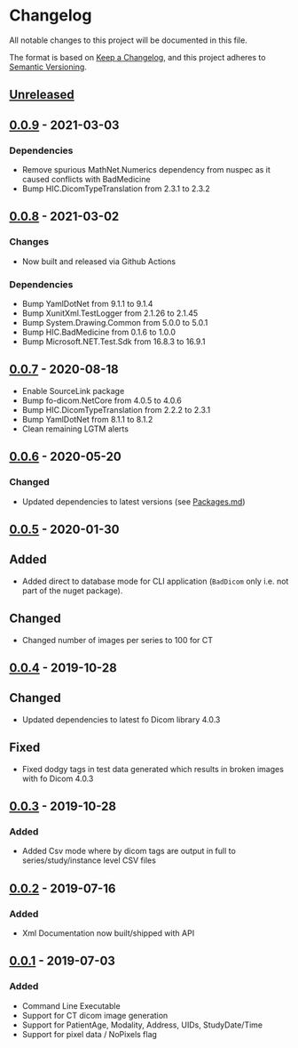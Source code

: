 # Changelog
All notable changes to this project will be documented in this file.

The format is based on [Keep a Changelog](https://keepachangelog.com/en/1.0.0/),
and this project adheres to [Semantic Versioning](https://semver.org/spec/v2.0.0.html).


## [Unreleased]


## [0.0.9] - 2021-03-03

### Dependencies

- Remove spurious MathNet.Numerics dependency from nuspec as it caused conflicts with BadMedicine
- Bump HIC.DicomTypeTranslation from 2.3.1 to 2.3.2


## [0.0.8] - 2021-03-02

### Changes

- Now built and released via Github Actions

### Dependencies

- Bump YamlDotNet from 9.1.1 to 9.1.4
- Bump XunitXml.TestLogger from 2.1.26 to 2.1.45
- Bump System.Drawing.Common from 5.0.0 to 5.0.1
- Bump HIC.BadMedicine from 0.1.6 to 1.0.0
- Bump Microsoft.NET.Test.Sdk from 16.8.3 to 16.9.1

## [0.0.7] - 2020-08-18

- Enable SourceLink package
- Bump fo-dicom.NetCore from 4.0.5 to 4.0.6
- Bump HIC.DicomTypeTranslation from 2.2.2 to 2.3.1
- Bump YamlDotNet from 8.1.1 to 8.1.2
- Clean remaining LGTM alerts

## [0.0.6] - 2020-05-20

### Changed

- Updated dependencies to latest versions (see [Packages.md](./Packages.md))


## [0.0.5] - 2020-01-30

## Added

- Added direct to database mode for CLI application (`BadDicom` only i.e. not part of the nuget package).

## Changed

- Changed number of images per series to 100 for CT

## [0.0.4] - 2019-10-28

## Changed

- Updated dependencies to latest fo Dicom library 4.0.3

## Fixed

- Fixed dodgy tags in test data generated which results in broken images with fo Dicom 4.0.3

## [0.0.3] - 2019-10-28

### Added 

 - Added Csv mode where by dicom tags are output in full to series/study/instance level CSV files

## [0.0.2] - 2019-07-16

### Added 
 
- Xml Documentation now built/shipped with API

## [0.0.1] - 2019-07-03

### Added 

- Command Line Executable
- Support for CT dicom image generation
- Support for PatientAge, Modality, Address, UIDs, StudyDate/Time
- Support for pixel data / NoPixels flag

[Unreleased]: https://github.com/HicServices/BadMedicine.Dicom/compare/v0.0.9...develop
[0.0.9]: https://github.com/HicServices/BadMedicine.Dicom/compare/v0.0.8...v0.0.9
[0.0.8]: https://github.com/HicServices/BadMedicine.Dicom/compare/v0.0.7...v0.0.8
[0.0.7]: https://github.com/HicServices/BadMedicine.Dicom/compare/v0.0.6...v0.0.7
[0.0.6]: https://github.com/HicServices/BadMedicine.Dicom/compare/v0.0.5...v0.0.6
[0.0.5]: https://github.com/HicServices/BadMedicine.Dicom/compare/v0.0.4...v0.0.5
[0.0.4]: https://github.com/HicServices/BadMedicine.Dicom/compare/v0.0.3...v0.0.4
[0.0.3]: https://github.com/HicServices/BadMedicine.Dicom/compare/5517d7e29aaf3742e91b86288b85f692a063dba4...v0.0.3
[0.0.2]: https://github.com/HicServices/BadMedicine.Dicom/compare/v0.0.1...5517d7e29aaf3742e91b86288b85f692a063dba4
[0.0.1]: https://github.com/HicServices/BadMedicine.Dicom/compare/bdea963df0337e47434c3e72bde7a16a111b99a8...v0.0.1
